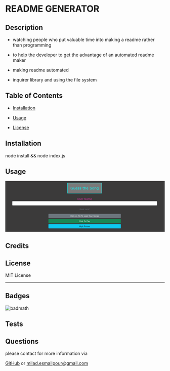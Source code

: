 # README GENERATOR

## Description

- watching people who put valuable time into making a readme rather than programming

- to help the developer to get the advantage of an automated readme maker

- making readme automated

- inquirer library and using the file system

## Table of Contents
- [Installation](#installation)

- [Usage](#usage)


- [License](#license)

## Installation

node install && node index.js

## Usage


![Screenshot](./assets/images/screenshot.png)

## Credits


## License

MIT License

---
## Badges

![badmath](https://img.shields.io/github/languages/top/lernantino/badmath)
## Tests


## Questions

please contact for more information via

[GitHub](https://github.com/miladesmailpour)
or
milad.esmailpour@gmail.com 
